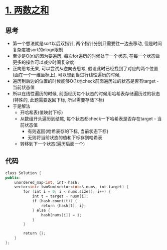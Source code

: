 # [1. 两数之和](https://leetcode.cn/problems/two-sum/description/)

## 思考

- 第一个想法就是sort以后双指针, 两个指针分别只需要往一边去移动, 但是时间复杂度被sort的nlogn限制
- 至少是O(n)的因为要遍历, 每次for遍历的时候处于一个状态, 在每一个状态做更多的操作可以减少时间复杂度
- 正向思考无果, 可以尝试从逆向去思考, 假设此时已经找到了对应的两个位置(画在一个一维坐标上), 可以想到当进行线性遍历的时候,
- 遍历到后边的位置的时候能够O(1)地check前面遍历过的状态是否有target - 当前状态值
- 所以在线性遍历的时候, 前面经历每个状态的时候用哈希表存储遍历过的状态(特殊的, 此题需要返回下标, 所以需要存储下标)
- 于是解法
    - 开哈希表(值映射下标)
    - 从数组开头遍历到结尾, 每个状态都check一下哈希表是否存在target - 当前状态值
        - 有则返回{哈希表存的下标, 当前状态下标}
        - 无则将当前状态的值和下标存到哈希表
    - 转移到下一个状态(遍历后面一个)

## 代码

```c++
class Solution {
public:
    unordered_map<int, int> hash;
    vector<int> twoSum(vector<int>& nums, int target) {
        for (int i = 0; i < nums.size(); i++) {
            int t = target - nusm[i];
            if (hash.count(t)) {
                return {hash[t], i};
            } else {
                hash[nums[i]] = i;
            }
        }

        return {};
    }
};
```
